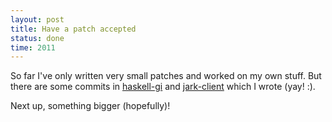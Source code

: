 ```yaml
---
layout: post
title: Have a patch accepted
status: done
time: 2011
---
```


So far I've only written very small patches and worked on my own stuff.
But there are some commits in [haskell-gi][] and [jark-client][] which I
wrote (yay! :).

Next up, something bigger (hopefully)!

[haskell-gi]: http://git.rhydd.org/?p=haskell-gi;a=summary
[jark-client]: https://github.com/icylisper/jark-client

